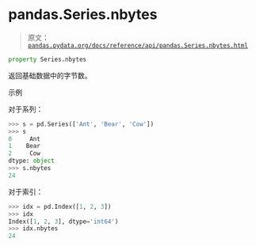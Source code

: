 # pandas.Series.nbytes

> 原文：[`pandas.pydata.org/docs/reference/api/pandas.Series.nbytes.html`](https://pandas.pydata.org/docs/reference/api/pandas.Series.nbytes.html)

```py
property Series.nbytes
```

返回基础数据中的字节数。

示例

对于系列：

```py
>>> s = pd.Series(['Ant', 'Bear', 'Cow'])
>>> s
0     Ant
1    Bear
2     Cow
dtype: object
>>> s.nbytes
24 
```

对于索引：

```py
>>> idx = pd.Index([1, 2, 3])
>>> idx
Index([1, 2, 3], dtype='int64')
>>> idx.nbytes
24 
```
